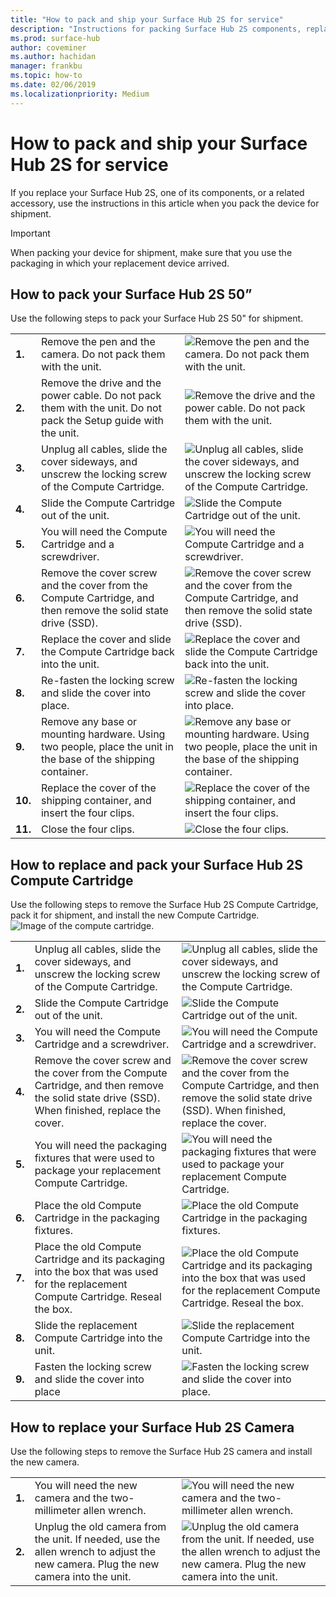 ```yaml
---
title: "How to pack and ship your Surface Hub 2S for service"
description: "Instructions for packing Surface Hub 2S components, replacing the Compute cartridge, and replacing the camera"
ms.prod: surface-hub
author: coveminer
ms.author: hachidan
manager: frankbu
ms.topic: how-to
ms.date: 02/06/2019
ms.localizationpriority: Medium
---
```


# How to pack and ship your Surface Hub 2S for service

If you replace your Surface Hub 2S, one of its components, or a related accessory, use the instructions in this article when you pack the device for shipment. 

>[!IMPORTANT]  
>When packing your device for shipment, make sure that you use the packaging in which your replacement device arrived.  

## How to pack your Surface Hub 2S 50”

Use the following steps to pack your Surface Hub 2S 50" for shipment.


|   |                                                                                                                                                 |       |
| - | ----------------------------------------------------------------------------------------------------------------------------------------------- | ----- |
| **1.**  | Remove the pen and the camera. Do not pack them with the unit.                                                   | ![Remove the pen and the camera. Do not pack them with the unit.](images/surface-hub-2s-repack-2.png) |
| **2.**  | Remove the drive and the power cable. Do not pack them with the unit. Do not pack the Setup guide with the unit. | ![Remove the drive and the power cable. Do not pack them with the unit.](images/surface-hub-2s-repack-3.png) |
| **3.**  | Unplug all cables, slide the cover sideways, and unscrew the locking screw of the Compute Cartridge.             | ![Unplug all cables, slide the cover sideways, and unscrew the locking screw of the Compute Cartridge.](images/surface-hub-2s-repack-5.png) |
| **4.**  | Slide the Compute Cartridge out of the unit.                                                                     | ![Slide the Compute Cartridge out of the unit.](images/surface-hub-2s-repack-6.png) |
| **5.**  | You will need the Compute Cartridge and a screwdriver.                                                           | ![You will need the Compute Cartridge and a screwdriver.](images/surface-hub-2s-repack-7.png)|
| **6.**  | Remove the cover screw and the cover from the Compute Cartridge, and then remove the solid state drive (SSD).    | ![Remove the cover screw and the cover from the Compute Cartridge, and then remove the solid state drive (SSD).](images/surface-hub-2s-repack-8.png)|
| **7.** | Replace the cover and slide the Compute Cartridge back into the unit.                                            | ![Replace the cover and slide the Compute Cartridge back into the unit.](images/surface-hub-2s-repack-9.png)|
| **8.**  | Re-fasten the locking screw and slide the cover into place.                                                      | ![Re-fasten the locking screw and slide the cover into place.](images/surface-hub-2s-repack-10.png)|
| **9.**  | Remove any base or mounting hardware. Using two people, place the unit in the base of the shipping container.    | ![Remove any base or mounting hardware. Using two people, place the unit in the base of the shipping container.](images/surface-hub-2s-repack-11.png)|
| **10.** | Replace the cover of the shipping container, and insert the four clips.                                          | ![Replace the cover of the shipping container, and insert the four clips.](images/surface-hub-2s-repack-12.png)|
| **11.** | Close the four clips.                                                                                            | ![Close the four clips.](images/surface-hub-2s-repack-13.png)|


## How to replace and pack your Surface Hub 2S Compute Cartridge

Use the following steps to remove the Surface Hub 2S Compute Cartridge, pack it for shipment, and install the new Compute Cartridge.<br>
    ![Image of the compute cartridge.](images/surface-hub-2s-replace-cartridge-1.png)

|   |                                                                                                                                                 |       |
| - | ----------------------------------------------------------------------------------------------------------------------------------------------- | ----- |
| **1.** | Unplug all cables, slide the cover sideways, and unscrew the locking screw of the Compute Cartridge.                                            | ![Unplug all cables, slide the cover sideways, and unscrew the locking screw of the Compute Cartridge.](images/surface-hub-2s-replace-cartridge-2.png) |
| **2.**  | Slide the Compute Cartridge out of the unit.                                                                                                    | ![Slide the Compute Cartridge out of the unit.](images/surface-hub-2s-replace-cartridge-3.png) |
| **3.**  | You will need the Compute Cartridge and a screwdriver.                                                                                          | ![You will need the Compute Cartridge and a screwdriver.](images/surface-hub-2s-replace-cartridge-4.png) |
| **4.**  | Remove the cover screw and the cover from the Compute Cartridge, and then remove the solid state drive (SSD). When finished, replace the cover. | ![Remove the cover screw and the cover from the Compute Cartridge, and then remove the solid state drive (SSD). When finished, replace the cover.](images/surface-hub-2s-repack-8.png) |
| **5.**| You will need the packaging fixtures that were used to package your replacement Compute Cartridge.                                              | ![You will need the packaging fixtures that were used to package your replacement Compute Cartridge.](images/surface-hub-2s-replace-cartridge-6.png) |
| **6.**| Place the old Compute Cartridge in the packaging fixtures.                                                                                      | ![Place the old Compute Cartridge in the packaging fixtures.](images/surface-hub-2s-replace-cartridge-7.png) |
| **7.** | Place the old Compute Cartridge and its packaging into the box that was used for the replacement Compute Cartridge. Reseal the box.             | ![Place the old Compute Cartridge and its packaging into the box that was used for the replacement Compute Cartridge. Reseal the box.](images/surface-hub-2s-replace-cartridge-8.png)|
| **8.**| Slide the replacement Compute Cartridge into the unit.                                                                                          | ![Slide the replacement Compute Cartridge into the unit.](images/surface-hub-2s-replace-cartridge-9.png) |
| **9.**| Fasten the locking screw and slide the cover into place                                                                                         | ![Fasten the locking screw and slide the cover into place.](images/surface-hub-2s-replace-cartridge-10.png) |

## How to replace your Surface Hub 2S Camera

Use the following steps to remove the Surface Hub 2S camera and install the new camera.


|   |                                                                                                                                                 |       |
| - | ----------------------------------------------------------------------------------------------------------------------------------------------- | ----- |
| **1.** | You will need the new camera and the two-millimeter allen wrench.                                             |![You will need the new camera and the two-millimeter allen wrench.](images/surface-hub-2s-replace-camera-1.png)  |
| **2.**  |  Unplug the old camera from the unit. If needed, use the allen wrench to adjust the new camera. Plug the new camera into the unit. | ![Unplug the old camera from the unit. If needed, use the allen wrench to adjust the new camera. Plug the new camera into the unit.](images/surface-hub-2s-replace-camera-2.png) |
